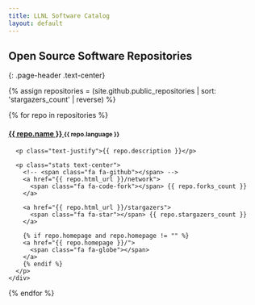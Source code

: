 ```yaml
---
title: LLNL Software Catalog
layout: default
---
```


## Open Source Software Repositories
{: .page-header .text-center}

{% assign repositories = (site.github.public_repositories | sort: 'stargazers_count' | reverse) %}

<section id="repositories" class="flex-container container">
  {% for repo in repositories %}
    <div class="flex-item {{repo.name}} {{repo.language}}">
      <h4 class="text-center">
        <a href="{{ repo.html_url }}"> {{ repo.name }} </a>
        <small>{{ repo.language }}</small>
      </h4>

      <p class="text-justify">{{ repo.description }}</p>

      <p class="stats text-center">
        <!-- <span class="fa fa-github"></span> -->
        <a href="{{ repo.html_url }}/network">
          <span class="fa fa-code-fork"></span> {{ repo.forks_count }}
        </a>

        <a href="{{ repo.html_url }}/stargazers">
          <span class="fa fa-star"></span> {{ repo.stargazers_count }}
        </a>

        {% if repo.homepage and repo.homepage != "" %}
        <a href="{{ repo.homepage }}/">
          <span class="fa fa-globe"></span>
        </a>
        {% endif %}
      </p>
    </div>
  {% endfor %}
</section>
